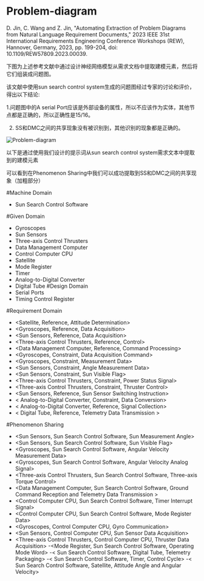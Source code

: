 # Problem-diagram
D. Jin, C. Wang and Z. Jin, "Automating Extraction of Problem Diagrams from Natural Language Requirement Documents," 2023 IEEE 31st International Requirements Engineering Conference Workshops (REW), Hannover, Germany, 2023, pp. 199-204, doi: 10.1109/REW57809.2023.00039.

下图为上述参考文献中通过设计神经网络模型从需求文档中提取建模元素，然后将它们组装成问题图。

该文献中使用sun search control system生成的问题图经过专家的讨论和评价，得出以下结论:

1.问题图中的A serial Port应该是外部设备的属性，所以不应该作为实体，其他节点都是正确的，所以正确性是15/16。

2. SS和DMC之间的共享现象没有被识别到，其他识别的现象都是正确的。

![Problem-diagram](https://user-images.githubusercontent.com/98217021/230363993-bd3ffacc-3f73-4f8b-84c1-98768e06dcab.png)


以下是通过使用我们设计的提示词从sun search control system需求文本中提取到的建模元素

可以看到在Phenomenon Sharing中我们可以成功提取到SS和DMC之间的共享现象（加粗部分）

#Machine Domain
- Sun Search Control Software

#Given Domain
- Gyroscopes
- Sun Sensors
- Three-axis Control Thrusters
- Data Management Computer
- Control Computer CPU
- Satellite
- Mode Register
- Timer
- Analog-to-Digital Converter
- Digital Tube
#Design Domain
- Serial Ports
- Timing Control Register

#Requirement Domain
- <Satellite, Reference, Attitude Determination>
- <Gyroscopes, Reference, Data Acquisition>
- <Sun Sensors, Reference, Data Acquisition>
- <Three-axis Control Thrusters, Reference, Control>
- <Data Management Computer, Reference, Command Processing>
- <Gyroscopes, Constraint, Data Acquisition Command>
- <Gyroscopes, Constraint, Measurement Data>
- <Sun Sensors, Constraint, Angle Measurement Data>
- <Sun Sensors, Constraint, Sun Visible Flag>
- <Three-axis Control Thrusters, Constraint, Power Status Signal>
- <Three-axis Control Thrusters, Constraint, Thruster Control>
- <Sun Sensors, Reference, Sun Sensor Switching Instruction>
- < Analog-to-Digital Converter, Constraint, Data Conversion>
- < Analog-to-Digital Converter, Reference, Signal Collection>
- < Digital Tube, Reference, Telemetry Data Transmission >

#Phenomenon Sharing
- <Sun Sensors, Sun Search Control Software, Sun Measurement Angle>
- <Sun Sensors, Sun Search Control Software, Sun Visible Flag>
- <Gyroscopes, Sun Search Control Software, Angular Velocity Measurement Data>
- <Gyroscopes, Sun Search Control Software, Angular Velocity Analog Signal>
- <Three-axis Control Thrusters, Sun Search Control Software, Three-axis Torque Control>
- <Data Management Computer, Sun Search Control Software, Ground Command Reception and Telemetry Data Transmission >
- <Control Computer CPU, Sun Search Control Software, Timer Interrupt Signal>
- <Control Computer CPU, Sun Search Control Software, Mode Register Data>
- <Gyroscopes, Control Computer CPU, Gyro Communication>
- <Sun Sensors, Control Computer CPU, Sun Sensor Data Acquisition>
- <Three-axis Control Thrusters, Control Computer CPU, Thruster Data Acquisition>
-<Mode Register, Sun Search Control Software, Operating Mode Word>
-< Sun Search Control Software, Digital Tube, Telemetry Packaging>
-< Sun Search Control Software, Timer, Control Cycle>
-< Sun Search Control Software, Satellite, Attitude Angle and Angular Velocity>

